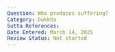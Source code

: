 ```yaml
---
Question: Who produces suffering?
Category: Dukkha
Sutta References:
Date Entered: March 14, 2025
Review Status: Not started
---
```

